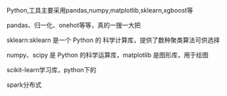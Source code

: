 Python,工具主要采用pandas,numpy,matplotlib,sklearn,xgboost等

pandas、归一化、onehot等等，真的一搜一大把

sklearn:sklearn 是一个 Python 的 科学计算库，提供了数种聚类算法可供选择

numpy、scipy 是 Python 的科学运算库，matplotlib 是图形库，用于绘图

scikit-learn学习库，python下的

spark分布式



